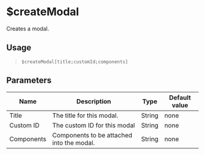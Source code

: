 # $createModal
Creates a modal.
## Usage
> `$createModal[title;customId;components]`
## Parameters
|    Name    |                Description                |  Type  | Default value |
|------------|-------------------------------------------|--------|---------------|
| Title      | The title for this modal.                 | String | none          |
| Custom ID  | The custom ID for this modal              | String | none          |
| Components | Components to be attached into the modal. | String | none          |
